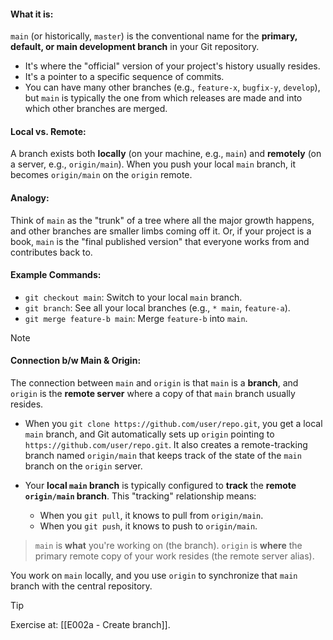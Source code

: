 #### **What it is:** 
`main` (or historically, `master`) is the conventional name for the **primary, default, or main development branch** in your Git repository.

- It's where the "official" version of your project's history usually resides.
- It's a pointer to a specific sequence of commits.
- You can have many other branches (e.g., `feature-x`, `bugfix-y`, `develop`), but `main` is typically the one from which releases are made and into which other branches are merged.
        
#### **Local vs. Remote:** 
A branch exists both **locally** (on your machine, e.g., `main`) and **remotely** (on a server, e.g., `origin/main`). When you push your local `main` branch, it becomes `origin/main` on the `origin` remote.
    
#### **Analogy:** 
Think of `main` as the "trunk" of a tree where all the major growth happens, and other branches are smaller limbs coming off it. Or, if your project is a book, `main` is the "final published version" that everyone works from and contributes back to.
    
#### **Example Commands:**

- `git checkout main`: Switch to your local `main` branch.
- `git branch`: See all your local branches (e.g., `* main`, `feature-a`).
- `git merge feature-b main`: Merge `feature-b` into `main`.

> [!NOTE]
> #### Connection b/w Main & Origin:
> The connection between `main` and `origin` is that `main` is a **branch**, and `origin` is the **remote server** where a copy of that `main` branch usually resides.
> 
> - When you `git clone https://github.com/user/repo.git`, you get a local `main` branch, and Git automatically sets up `origin` pointing to `https://github.com/user/repo.git`. It also creates a remote-tracking branch named `origin/main` that keeps track of the state of the `main` branch on the `origin` server.
> 
> - Your **local `main` branch** is typically configured to **track** the **remote `origin/main` branch**. This "tracking" relationship means:
>     - When you `git pull`, it knows to pull from `origin/main`.
>     - When you `git push`, it knows to push to `origin/main`.
> 
> 
> > `main` is **what** you're working on (the branch).
> > `origin` is **where** the primary remote copy of your work resides (the remote server alias).
> > 
> You work on `main` locally, and you use `origin` to synchronize that `main` branch with the central repository.

> [!tip]
> Exercise at: [[E002a - Create branch]].